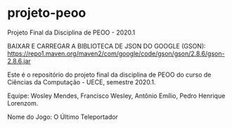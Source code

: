 # projeto-peoo
Projeto Final da Disciplina de PEOO - 2020.1

BAIXAR E CARREGAR A BIBLIOTECA DE JSON DO GOOGLE (GSON): https://repo1.maven.org/maven2/com/google/code/gson/gson/2.8.6/gson-2.8.6.jar

Este é o repositório do projeto final da disciplina de PEOO do curso de Ciências da Computação - UECE, semestre 2020.1.

Equipe: Wosley Mendes, Francisco Wesley, Antônio Emílio, Pedro Henrique Lorenzom.

Nome do Jogo: O Último Teleportador
